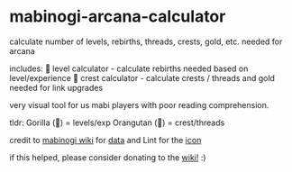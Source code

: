 # mabinogi-arcana-calculator
calculate number of levels, rebirths, threads, crests, gold, etc. needed for arcana

includes:
🦍 level calculator - calculate rebirths needed based on level/experience
🦧 crest calculator - calculate crests / threads and gold needed for link upgrades

very visual tool for us mabi players with poor reading comprehension. 

tldr:
Gorilla (🦍) = levels/exp
Orangutan (🦧) = crest/threads


credit to [mabinogi wiki](https://wiki.mabinogiworld.com/view/Arcana) for [data](https://wiki.mabinogiworld.com/view/Arcana#Arcana_Level) and Lint for the [icon](https://wiki.mabinogiworld.com/view/File:Arcana_Symbol_Frostflame.png)

if this helped, please consider donating to the [wiki!](https://www.patreon.com/mabiworld) :)
